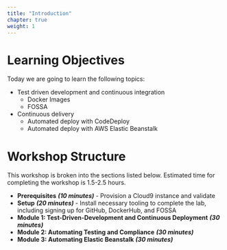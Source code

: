 ```yaml
---
title: "Introduction"
chapter: true
weight: 1
---
```


# Learning Objectives
Today we are going to learn the following topics:

- Test driven development and continuous integration
  - Docker Images
  - FOSSA
- Continuous delivery
  - Automated deploy with CodeDeploy
  - Automated deploy with AWS Elastic Beanstalk

# Workshop Structure

This workshop is broken into the sections listed below.  Estimated time for completing the workshop is 1.5-2.5 hours.

- **Prerequisites** ***(10 minutes)*** - Provision a Cloud9 instance and validate
- **Setup** ***(20 minutes)*** - Install necessary tooling to complete the lab, including signing up for GitHub, DockerHub, and FOSSA
- **Module 1: Test-Driven-Development and Continuous Deployment** ***(30 minutes)***
- **Module 2: Automating Testing and Compliance** ***(30 minutes)***
- **Module 3: Automating Elastic Beanstalk** ***(30 minutes)***